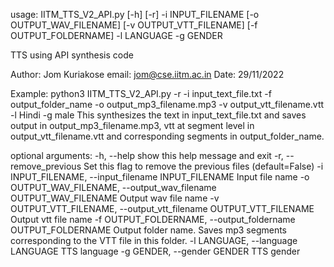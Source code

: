 usage: IITM_TTS_V2_API.py [-h] [-r] -i INPUT_FILENAME [-o OUTPUT_WAV_FILENAME]
                          [-v OUTPUT_VTT_FILENAME] [-f OUTPUT_FOLDERNAME] -l
                          LANGUAGE -g GENDER

TTS using API synthesis code

Author: Jom Kuriakose
email: jom@cse.iitm.ac.in
Date: 29/11/2022

Example: python3 IITM_TTS_V2_API.py -r -i input_text_file.txt -f output_folder_name -o output_mp3_filename.mp3 -v output_vtt_filename.vtt -l Hindi -g male
This synthesizes the text in input_text_file.txt and saves output in output_mp3_filename.mp3, vtt at segment level in output_vtt_filename.vtt and corresponding segments in output_folder_name.

optional arguments:
  -h, --help            show this help message and exit
  -r, --remove_previous
                        Set this flag to remove the previous files (default=False)
  -i INPUT_FILENAME, --input_filename INPUT_FILENAME
                        Input file name
  -o OUTPUT_WAV_FILENAME, --output_wav_filename OUTPUT_WAV_FILENAME
                        Output wav file name
  -v OUTPUT_VTT_FILENAME, --output_vtt_filename OUTPUT_VTT_FILENAME
                        Output vtt file name
  -f OUTPUT_FOLDERNAME, --output_foldername OUTPUT_FOLDERNAME
                        Output folder name. Saves mp3 segments corresponding to the VTT file in this folder.
  -l LANGUAGE, --language LANGUAGE
                        TTS language
  -g GENDER, --gender GENDER
                        TTS gender
                        
